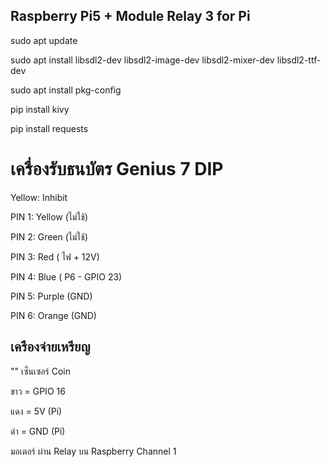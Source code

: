 ## Raspberry Pi5 + Module Relay 3 for Pi
  sudo apt update
  
  sudo apt install libsdl2-dev libsdl2-image-dev libsdl2-mixer-dev libsdl2-ttf-dev
  
  sudo apt install pkg-config
  
  pip install kivy
  
  pip install requests

# เครื่องรับธนบัตร Genius 7 DIP
  Yellow: Inhibit
  
  PIN 1: Yellow (ไม่ใช้)
  
  PIN 2: Green (ไม่ใช้)
  
  PIN 3: Red ( ไฟ + 12V)
  
  PIN 4: Blue ( P6 - GPIO 23)
  
  PIN 5: Purple (GND)
  
  PIN 6: Orange (GND)
  
## เครืองจ่ายเหรียญ
  ""
  เซ็นเซอร์ Coin
  
  ขาว = GPIO 16
  
  แดง = 5V (Pi)
  
  ดำ = GND (Pi)

  มอเตอร์ ผ่าน Relay บน Raspberry Channel 1
